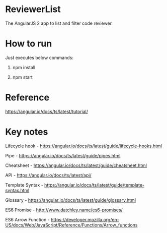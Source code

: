 # ReviewerList
The AngularJS 2 app to list and filter code reviewer.

# How to run
Just executes below commands:

1. npm install

2. npm start


# Reference
  https://angular.io/docs/ts/latest/tutorial/
  
# Key notes
  Lifecycle hook - https://angular.io/docs/ts/latest/guide/lifecycle-hooks.html
  
  Pipe - https://angular.io/docs/ts/latest/guide/pipes.html
  
  Cheatsheet - https://angular.io/docs/ts/latest/guide/cheatsheet.html
  
  API - https://angular.io/docs/ts/latest/api/
  
  Template Syntax - https://angular.io/docs/ts/latest/guide/template-syntax.html
  
  Glossary - https://angular.io/docs/ts/latest/guide/glossary.html
  
  ES6 Promise - http://www.datchley.name/es6-promises/
  
  ES6 Arrow Function - https://developer.mozilla.org/en-US/docs/Web/JavaScript/Reference/Functions/Arrow_functions
  
